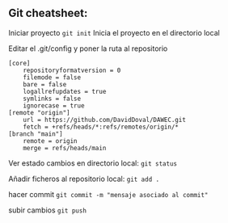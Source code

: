 Git cheatsheet:
----------------

Iniciar proyecto
`git init`
Inicia el proyecto en el directorio local

Editar el .git/config y poner la ruta al repositorio
```
[core]
	repositoryformatversion = 0
	filemode = false
	bare = false
	logallrefupdates = true
	symlinks = false
	ignorecase = true
[remote "origin"]
	url = https://github.com/DavidDoval/DAWEC.git
	fetch = +refs/heads/*:refs/remotes/origin/*
[branch "main"]
	remote = origin
	merge = refs/heads/main
```

Ver estado cambios en directorio local:
`git status`

Añadir ficheros al repositorio local:
`git add .`

hacer commit
`git commit -m "mensaje asociado al commit"`

subir cambios
`git push`